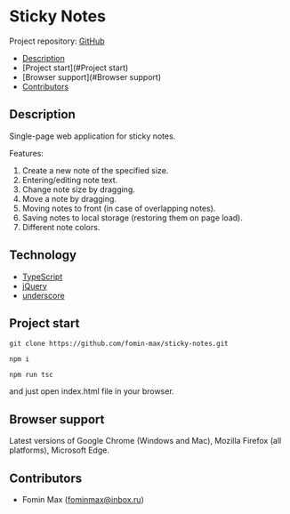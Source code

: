 # Sticky Notes

Project repository: [GitHub](https://github.com/fomin-max/sticky-notes)

- [Description](#Description)
- [Project start](#Project start)
- [Browser support](#Browser support)
- [Contributors](#Contributors)


## Description

Single-page web application for sticky notes.

Features:

1. Create a new note of the specified size.
2. Entering/editing note text.
3. Change note size by dragging.
4. Move a note by dragging.
5. Moving notes to front (in case of overlapping notes).
6. Saving notes to local storage (restoring them on page load).
7. Different note colors.


## Technology

- [TypeScript](https://www.typescriptlang.org)
- [jQuery](https://jquery.com/)
- [underscore](https://underscorejs.org/)


## Project start

```
git clone https://github.com/fomin-max/sticky-notes.git
```

```
npm i
```

```
npm run tsc
```

and just open index.html file in your browser.

## Browser support

Latest versions of Google Chrome (Windows and Mac), Mozilla Firefox (all platforms), Microsoft Edge.

## Contributors

- Fomin Max (fominmax@inbox.ru)
